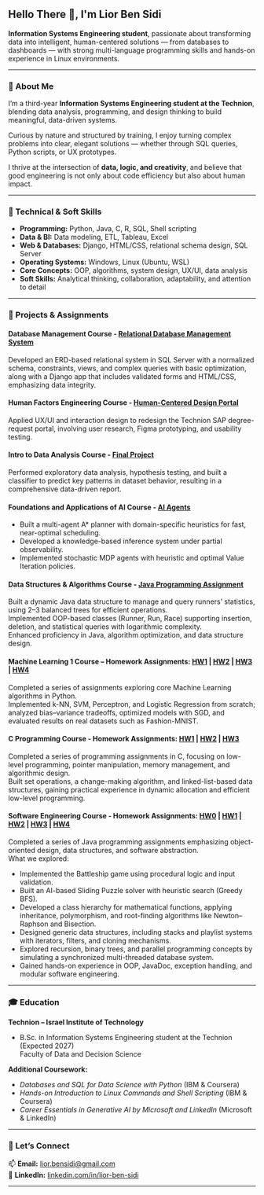 ## Hello There 👋, I'm Lior Ben Sidi

**Information Systems Engineering student**, passionate about transforming data into intelligent, human-centered solutions — from databases to dashboards — with strong multi-language programming skills and hands-on experience in Linux environments.

---

### 🧩 About Me

I’m a third-year **Information Systems Engineering student at the Technion**, blending data analysis, programming, and design thinking to build meaningful, data-driven systems.  

Curious by nature and structured by training, I enjoy turning complex problems into clear, elegant solutions — whether through SQL queries, Python scripts, or UX prototypes.

I thrive at the intersection of **data, logic, and creativity**, and believe that good engineering is not only about code efficiency but also about human impact.

---

### 🧠 Technical & Soft Skills

- **Programming:** Python, Java, C, R, SQL, Shell scripting  
- **Data & BI:** Data modeling, ETL, Tableau, Excel  
- **Web & Databases:** Django, HTML/CSS, relational schema design, SQL Server  
- **Operating Systems:** Windows, Linux (Ubuntu, WSL)  
- **Core Concepts:** OOP, algorithms, system design, UX/UI, data analysis  
- **Soft Skills:** Analytical thinking, collaboration, adaptability, and attention to detail  

---

### 💼 Projects & Assignments

#### Database Management Course - [Relational Database Management System](https://github.com/LiorBenSidi/Final_Project)
Developed an ERD-based relational system in SQL Server with a normalized schema, constraints, views, and complex queries with basic optimization, along with a Django app that includes validated forms and HTML/CSS, emphasizing data integrity.

#### Human Factors Engineering Course - [Human-Centered Design Portal](https://github.com/LiorBenSidi/UX-Final_Project)
Applied UX/UI and interaction design to redesign the Technion SAP degree-request portal, involving user research, Figma prototyping, and usability testing.

#### Intro to Data Analysis Course - [Final Project](https://github.com/LiorBenSidi/Mini-Project)
Performed exploratory data analysis, hypothesis testing, and built a classifier to predict key patterns in dataset behavior, resulting in a comprehensive data-driven report.

#### Foundations and Applications of AI Course - [AI Agents](https://github.com/LiorBenSidi/HW_AI)
- Built a multi-agent A* planner with domain-specific heuristics for fast, near-optimal scheduling.
- Developed a knowledge-based inference system under partial observability.
- Implemented stochastic MDP agents with heuristic and optimal Value Iteration policies.

#### Data Structures & Algorithms Course - [Java Programming Assignment](https://github.com/LiorBenSidi/DS-Alg_Project)
Built a dynamic Java data structure to manage and query runners’ statistics, using 2–3 balanced trees for efficient operations.<br/>
Implemented OOP-based classes (Runner, Run, Race) supporting insertion, deletion, and statistical queries with logarithmic complexity.<br/>
Enhanced proficiency in Java, algorithm optimization, and data structure design.

#### Machine Learning 1 Course – Homework Assignments: [HW1](https://github.com/LiorBenSidi/HW1_ML1) | [HW2](https://github.com/LiorBenSidi/HW2_ML1) | [HW3](https://github.com/LiorBenSidi/HW3_ML1) | [HW4](https://github.com/LiorBenSidi/HW4_ML1)
Completed a series of assignments exploring core Machine Learning algorithms in Python.<br/>
Implemented k-NN, SVM, Perceptron, and Logistic Regression from scratch; analyzed bias–variance tradeoffs, optimized models with SGD, and evaluated results on real datasets such as Fashion-MNIST.

#### C Programming Course - Homework Assignments: [HW1](https://github.com/LiorBenSidi/HW1_094704_new) | [HW2](https://github.com/LiorBenSidi/HW2_094704) | [HW3](https://github.com/LiorBenSidi/HW3_094704)
Completed a series of programming assignments in C, focusing on low-level programming, pointer manipulation, memory management, and algorithmic design.<br/>
Built set operations, a change-making algorithm, and linked-list-based data structures, gaining practical experience in dynamic allocation and efficient low-level programming.

#### Software Engineering Course - Homework Assignments: [HW0](https://github.com/LiorBenSidi/HW0LiorAndYarin) | [HW1](https://github.com/LiorBenSidi/HW1LiorAndYarin) | [HW2](https://github.com/LiorBenSidi/HW2LiorAndYarin) | [HW3](https://github.com/LiorBenSidi/NewHW3LiorAndYarin) | [HW4](https://github.com/LiorBenSidi/HW4LiorAndYarin)
Completed a series of Java programming assignments emphasizing object-oriented design, data structures, and software abstraction.<br/>
What we explored:<br/>
- Implemented the Battleship game using procedural logic and input validation.
- Built an AI-based Sliding Puzzle solver with heuristic search (Greedy BFS).
- Developed a class hierarchy for mathematical functions, applying inheritance, polymorphism, and root-finding algorithms like Newton–Raphson and Bisection.
- Designed generic data structures, including stacks and playlist systems with iterators, filters, and cloning mechanisms.
- Explored recursion, binary trees, and parallel programming concepts by simulating a synchronized multi-threaded database system.
- Gained hands-on experience in OOP, JavaDoc, exception handling, and modular software engineering.

---

### 🎓 Education

**Technion – Israel Institute of Technology**  
- B.Sc. in Information Systems Engineering student at the Technion (Expected 2027) <br/>
  Faculty of Data and Decision Science

**Additional Coursework:**  
- *Databases and SQL for Data Science with Python* (IBM & Coursera)
- *Hands-on Introduction to Linux Commands and Shell Scripting* (IBM & Coursera)
- *Career Essentials in Generative AI by Microsoft and LinkedIn* (Microsoft & LinkedIn)

---

### 🤝 Let’s Connect

📫 **Email:** [lior.bensidi@gmail.com](mailto:lior.bensidi@gmail.com)  
💼 **LinkedIn:** [linkedin.com/in/lior-ben-sidi](https://www.linkedin.com/in/lior-ben-sidi/)  

---

<!--
**LiorBenSidi/LiorBenSidi** is a ✨ _special_ ✨ repository because its `README.md` (this file) appears on your GitHub profile.

Here are some ideas to get you started:

- 🔭 I’m currently working on ...
- 🌱 I’m currently learning ...
- 👯 I’m looking to collaborate on ...
- 🤔 I’m looking for help with ...
- 💬 Ask me about ...
- 📫 How to reach me: ...
- 😄 Pronouns: ...
- ⚡ Fun fact: ...
-->
